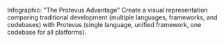 Infographic: "The Protevus Advantage"
Create a visual representation comparing traditional development (multiple languages, frameworks, and codebases) with Protevus (single language, unified framework, one codebase for all platforms).